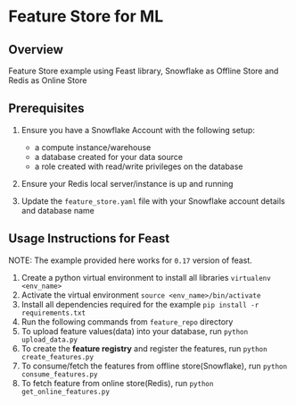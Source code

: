 # Feature Store for ML

## Overview

Feature Store example using Feast library, Snowflake as Offline Store and Redis  as  Online Store

## Prerequisites

1. Ensure you have a Snowflake Account with the following setup:
    - a compute instance/warehouse
    - a database created for your data source
    - a role created with read/write privileges on the database

2. Ensure your Redis local server/instance is up and running
3. Update the `feature_store.yaml` file with your Snowflake account details and database name

## Usage Instructions for Feast

NOTE: The example provided here works for `0.17` version of feast.

1. Create a python virtual environment to install all libraries
    `virtualenv <env_name>`
2. Activate the virtual environment
    `source <env_name>/bin/activate`
3. Install all dependencies required for the example
    `pip install -r requirements.txt`
4. Run the following commands from `feature_repo` directory
5. To upload feature values(data) into your database, run `python upload_data.py`
6. To create the **feature registry** and register the features, run `python create_features.py`
7. To consume/fetch the features from offline store(Snowflake), run `python consume_features.py`
8. To fetch feature from online store(Redis), run `python get_online_features.py`
